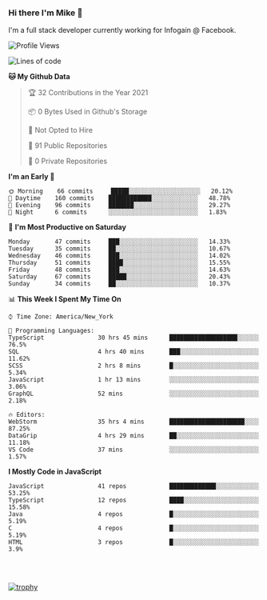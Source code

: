 ### Hi there I'm Mike 👋
I'm a full stack developer currently working for Infogain @ Facebook.

<!--START_SECTION:waka-->
![Profile Views](http://img.shields.io/badge/Profile%20Views-4-blue)

![Lines of code](https://img.shields.io/badge/From%20Hello%20World%20I%27ve%20Written-1.2%20million%20lines%20of%20code-blue)

**🐱 My Github Data** 

> 🏆 32 Contributions in the Year 2021
 > 
> 📦 0 Bytes Used in Github's Storage 
 > 
> 🚫 Not Opted to Hire
 > 
> 📜 91 Public Repositories 
 > 
> 🔑 0 Private Repositories  
 > 
**I'm an Early 🐤** 

```text
🌞 Morning    66 commits     █████░░░░░░░░░░░░░░░░░░░░   20.12% 
🌆 Daytime    160 commits    ████████████░░░░░░░░░░░░░   48.78% 
🌃 Evening    96 commits     ███████░░░░░░░░░░░░░░░░░░   29.27% 
🌙 Night      6 commits      ░░░░░░░░░░░░░░░░░░░░░░░░░   1.83%

```
📅 **I'm Most Productive on Saturday** 

```text
Monday       47 commits     ███░░░░░░░░░░░░░░░░░░░░░░   14.33% 
Tuesday      35 commits     ██░░░░░░░░░░░░░░░░░░░░░░░   10.67% 
Wednesday    46 commits     ███░░░░░░░░░░░░░░░░░░░░░░   14.02% 
Thursday     51 commits     ████░░░░░░░░░░░░░░░░░░░░░   15.55% 
Friday       48 commits     ███░░░░░░░░░░░░░░░░░░░░░░   14.63% 
Saturday     67 commits     █████░░░░░░░░░░░░░░░░░░░░   20.43% 
Sunday       34 commits     ██░░░░░░░░░░░░░░░░░░░░░░░   10.37%

```


📊 **This Week I Spent My Time On** 

```text
⌚︎ Time Zone: America/New_York

💬 Programming Languages: 
TypeScript               30 hrs 45 mins      ███████████████████░░░░░░   76.5% 
SQL                      4 hrs 40 mins       ███░░░░░░░░░░░░░░░░░░░░░░   11.62% 
SCSS                     2 hrs 8 mins        █░░░░░░░░░░░░░░░░░░░░░░░░   5.34% 
JavaScript               1 hr 13 mins        ░░░░░░░░░░░░░░░░░░░░░░░░░   3.06% 
GraphQL                  52 mins             ░░░░░░░░░░░░░░░░░░░░░░░░░   2.18%

🔥 Editors: 
WebStorm                 35 hrs 4 mins       █████████████████████░░░░   87.25% 
DataGrip                 4 hrs 29 mins       ██░░░░░░░░░░░░░░░░░░░░░░░   11.18% 
VS Code                  37 mins             ░░░░░░░░░░░░░░░░░░░░░░░░░   1.57%

```

**I Mostly Code in JavaScript** 

```text
JavaScript               41 repos            █████████████░░░░░░░░░░░░   53.25% 
TypeScript               12 repos            ████░░░░░░░░░░░░░░░░░░░░░   15.58% 
Java                     4 repos             █░░░░░░░░░░░░░░░░░░░░░░░░   5.19% 
C                        4 repos             █░░░░░░░░░░░░░░░░░░░░░░░░   5.19% 
HTML                     3 repos             █░░░░░░░░░░░░░░░░░░░░░░░░   3.9%

```



<!--END_SECTION:waka-->

##### &nbsp;
[![trophy](https://github-profile-trophy.vercel.app/?username=uptonm&theme=dracula)](https://github.com/ryo-ma/github-profile-trophy)
